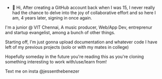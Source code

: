 - 👋 Hi, After creating a GitHub account back when I was 15, I never really had the chance to delve into the joy of collaborative effort
and so here I am, 4 years later, signing in once again. 

I'm a junior @ VIT Chennai, A music producer, Web/App Dev, entreprenur and startup evangelist, among a bunch of other things. 

Starting off, I'm just gonna upload documentation and whatever code I have left of my previous projects (solo or with my mates in college)

Hopefully someday in the future you're reading this as you're cloning something interesting to work with/use/learn from!

Text me on insta @jessenthebenezer
